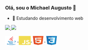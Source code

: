 ### Olá, sou o Michael Augusto 👋

- 🌱 Estudando desenvolvimento web


<div style="display: inline-block">
  <a href="https://github.com/MichelAugust">
  <img height="170em" src="https://github-readme-stats.vercel.app/api?username=MichelAugust&count_private=true&show_icons=true&theme=radical")>
  <img height="170em"  src="https://github-readme-stats.vercel.app/api/top-langs/?username=MichelAugust&langs_count=7&theme=dracula"/> 
</div>
 <div style="display: inline_block"> <br>
   <img align="center" height="30" width="40" src="https://raw.githubusercontent.com/devicons/devicon/master/icons/java/java-original.svg">
   <img align="center" height="30" width="40" src="https://raw.githubusercontent.com/devicons/devicon/master/icons/javascript/javascript-plain.svg">
   <img align="center" height="30" width="40" src="https://raw.githubusercontent.com/devicons/devicon/master/icons/html5/html5-original.svg">
   <img align="center" height="30" width="40" src="https://raw.githubusercontent.com/devicons/devicon/master/icons/css3/css3-original.svg">
</div>


